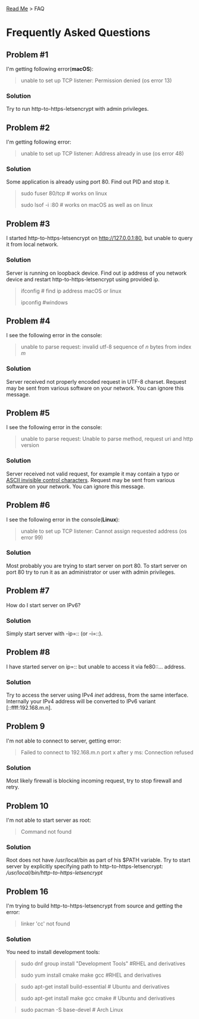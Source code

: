 [Read Me](README.md) > FAQ

# Frequently Asked Questions

## Problem #1 
I'm getting following error(**macOS**):
> unable to set up TCP listener: Permission denied (os error 13) 

### Solution
Try to run http-to-https-letsencrypt with admin privileges.

## Problem #2 
I'm getting following error:
> unable to set up TCP listener: Address already in use (os error 48)


### Solution
Some application is already using port 80. 
Find out PID and stop it.

> sudo fuser 80/tcp # works on linux
> 
> sudo lsof -i :80 # works on macOS as well as on linux

## Problem #3
I started http-to-https-letsencrypt on http://127.0.0.1:80, 
but unable to query it from local network.

### Solution
Server is running on loopback device. Find out ip address 
of you network device and restart http-to-https-letsencrypt
using provided ip.

> ifconfig # find ip address macOS or linux
> 
> ipconfig #windows


## Problem #4
I see the following error in the console:
> unable to parse request: invalid utf-8 sequence of _n_ bytes from index _m_

### Solution
Server received not properly encoded request in UTF-8 charset. Request may be sent from various software on your network. You can ignore this message.


## Problem #5
I see the following error in the console:
> unable to parse request: Unable to parse method, request uri and http version

### Solution
Server received not valid request, for example it may contain a typo or [ASCII invisible control characters](https://en.wikipedia.org/wiki/Control_character). Request may be sent from various software on your network. You can ignore this message.

## Problem #6
I see the following error in the console(**Linux**):
> unable to set up TCP listener: Cannot assign requested address (os error 99) 
> 

### Solution
Most probably you are trying to start server on port 80. To start server on port 80 try to run it as an administrator or user with admin privileges.

## Problem #7
How do I start server on IPv6?

### Solution
Simply start server with -ip=:: (or -i=::).

## Problem #8
I have started server on ip=:: but unable to access it via fe80::... address.

### Solution
Try to access the server using IPv4 _inet_ address, from the same interface. Internally your IPv4 address will be converted to IPv6 variant [::ffff:192.168.m.n].

## Problem 9
I'm not able to connect to server, getting error:

> Failed to connect to 192.168.m.n port x after y ms: Connection refused

### Solution
Most likely firewall is blocking incoming request, try to stop firewall and retry.

## Problem 10
I'm not able to start server as root:

> Command not found

### Solution
Root does not have /usr/local/bin as part of his $PATH variable. Try to start server by explicitly specifying path to http-to-https-letsencrypt: _/usr/local/bin/http-to-https-letsencrypt_ 

## Problem 16
I'm trying to build http-to-https-letsencrypt from source and getting the error:

> linker 'cc' not found

### Solution
You need to install development tools:
> sudo dnf group install "Development Tools"  #RHEL and derivatives
>
> sudo yum install cmake make gcc #RHEL and derivatives


> sudo apt-get install build-essential # Ubuntu and derivatives
>
> sudo apt-get install make gcc cmake  # Ubuntu and derivatives

> sudo pacman -S base-devel # Arch Linux

